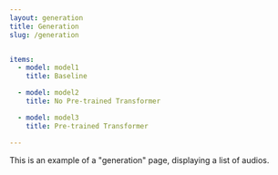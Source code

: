 ```yaml
---
layout: generation
title: Generation
slug: /generation


items:
  - model: model1
    title: Baseline

  - model: model2
    title: No Pre-trained Transformer

  - model: model3
    title: Pre-trained Transformer

---
```


This is an example of a "generation" page, displaying a list of audios.
<br />
